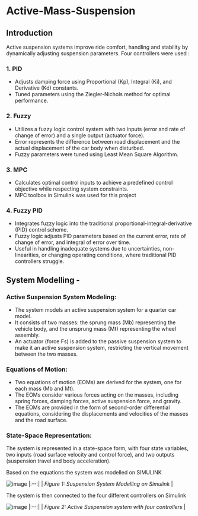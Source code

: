 # **Active-Mass-Suspension**

## **Introduction** 

Active suspension systems improve ride comfort, handling and stability by dynamically adjusting suspension parameters. 
Four controllers were used :
### 1. PID 
   - Adjusts damping force using Proportional (Kp), Integral (Ki), and Derivative (Kd) constants.
   - Tuned parameters using the Ziegler-Nichols method for optimal performance.
     
### 2. Fuzzy 
   - Utilizes a fuzzy logic control system with two inputs (error and rate of change of error) and a single output (actuator force).
   - Error represents the difference between road displacement and the actual displacement of the car body when disturbed.
   - Fuzzy parameters were tuned using Least Mean Square Algorithm.
     
### 3. MPC
   - Calculates optimal control inputs to achieve a predefined control objective while respecting system constraints.
   - MPC toolbox in Simulink was used for this project

### 4. Fuzzy PID
  - Integrates fuzzy logic into the traditional proportional-integral-derivative (PID) control scheme.
  - Fuzzy logic adjusts PID parameters based on the current error, rate of change of error, and integral of error over time.
  - Useful in handling inadequate systems due to uncertainties, non-linearities, or changing operating conditions, where traditional PID controllers struggle.


## System Modelling -

### Active Suspension System Modeling:

- The system models an active suspension system for a quarter car model.
- It consists of two masses: the sprung mass (Mb) representing the vehicle body, and the unsprung mass (Mt) representing the wheel assembly.
- An actuator (force Fs) is added to the passive suspension system to make it an active suspension system, restricting the vertical movement between the two masses.


### Equations of Motion:

- Two equations of motion (EOMs) are derived for the system, one for each mass (Mb and Mt).
- The EOMs consider various forces acting on the masses, including spring forces, damping forces, active suspension force, and gravity.
- The EOMs are provided in the form of second-order differential equations, considering the displacements and velocities of the masses and the road surface.



### State-Space Representation:

The system is represented in a state-space form, with four state variables, two inputs (road surface velocity and control force), and two outputs (suspension travel and body acceleration).

Based on the equations the system was modelled on SIMULINK


![image](https://github.com/sagneeksengupta/Active-Mass-Suspension/assets/103427128/6850ef2f-b16b-4b9b-ad4c-f4174e2eae42)
|:--:|
| *Figure 1: Suspension System Modelling on Simulink* |



The system is then connected to the four different controllers on Simulink


![image](https://github.com/sagneeksengupta/Active-Mass-Suspension/assets/103427128/0fce8137-d2ad-4eec-a0e9-37ad884a0dea)
|:--:|
| *Figure 2: Active Suspension system with four controllers* |












